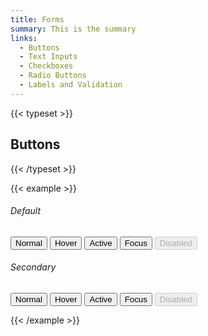 ```yaml
---
title: Forms
summary: This is the summary
links:
  - Buttons
  - Text Inputs
  - Checkboxes
  - Radio Buttons
  - Labels and Validation
---
```


{{< typeset >}}

## Buttons

{{< /typeset >}}

{{< example >}}

<h6>Default</h6>
<button class="uw-button">Normal</button>
<button class="uw-button uw-button--hover">Hover</button>
<button class="uw-button uw-button--active">Active</button>
<button class="uw-button uw-button--focus">Focus</button>
<button class="uw-button" disabled>Disabled</button>

<h6>Secondary</h6>
<button class="uw-button--secondary">Normal</button>
<button class="uw-button--secondary uw-button--hover">Hover</button>
<button class="uw-button--secondary uw-button--active">Active</button>
<button class="uw-button--secondary uw-button--focus">Focus</button>
<button class="uw-button--secondary" disabled>Disabled</button>

{{< /example >}}
